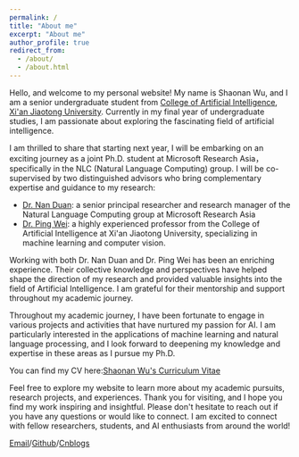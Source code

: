 ```yaml
---
permalink: /
title: "About me"
excerpt: "About me"
author_profile: true
redirect_from: 
  - /about/
  - /about.html
---
```


Hello, and welcome to my personal website! My name is Shaonan Wu, and I am a senior undergraduate student from [College of Artificial Intelligence](http://www.aiar.xjtu.edu.cn/), [Xi'an Jiaotong University](https://www.xjtu.edu.cn/). Currently in my final year of undergraduate studies, I am passionate about exploring the fascinating field of artificial intelligence.

I am thrilled to share that starting next year, I will be embarking on an exciting journey as a joint Ph.D. student at Microsoft Research Asia，specifically in the NLC (Natural Language Computing) group. I will be co-supervised by two distinguished advisors who bring complementary expertise and guidance to my research:
- [Dr. Nan Duan](https://nanduan.github.io/): a senior principal researcher and research manager of the Natural Language Computing group at Microsoft Research Asia
- [Dr. Ping Wei](https://gr.xjtu.edu.cn/en/web/pingwei): a highly experienced professor from the College of Artificial Intelligence at Xi'an Jiaotong University, specializing in machine learning and computer vision.

Working with both Dr. Nan Duan and Dr. Ping Wei has been an enriching experience. Their collective knowledge and perspectives have helped shape the direction of my research and provided valuable insights into the field of Artificial Intelligence. I am grateful for their mentorship and support throughout my academic journey.

Throughout my academic journey, I have been fortunate to engage in various projects and activities that have nurtured my passion for AI. I am particularly interested in the applications of machine learning and natural language processing, and I look forward to deepening my knowledge and expertise in these areas as I pursue my Ph.D.

You can find my CV here:[Shaonan Wu's Curriculum Vitae](../assets/Curriculum_Vitae.pdf)

Feel free to explore my website to learn more about my academic pursuits, research projects, and experiences. Thank you for visiting, and I hope you find my work inspiring and insightful. Please don't hesitate to reach out if you have any questions or would like to connect. I am excited to connect with fellow researchers, students, and AI enthusiasts from around the world!

[Email](mailto:eureka_wu_123@163.com)/[Github](https://github.com/wclsn)/[Cnblogs](https://www.cnblogs.com/wclsn-blog/)
